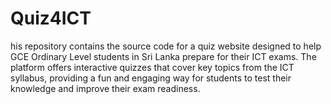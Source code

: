 # Quiz4ICT
his repository contains the source code for a quiz website designed to help GCE Ordinary Level students in Sri Lanka prepare for their ICT exams. The platform offers interactive quizzes that cover key topics from the ICT syllabus, providing a fun and engaging way for students to test their knowledge and improve their exam readiness.
